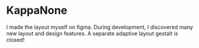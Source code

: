 # KappaNone

I made the layout myself on figma. 
During development, I discovered many new layout and design features. 
A separate adaptive layout gestalt is closed!




